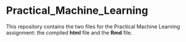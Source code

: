 # Practical_Machine_Learning
This repository contains the two files for the Practical Machine Learning assignment: the compiled **html** file and the **Rmd** file.
